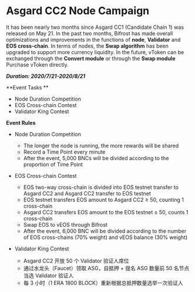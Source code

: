 # Asgard CC2 Node Campaign

It has been nearly two months since Asgard CC1 (Candidate Chain 1) was released on May 21. In the past two months, Bifrost has made overall optimizations and improvements in the functions of **node**, **Validator** and **EOS cross-chain**. In terms of nodes, the **Swap algorithm** has been upgraded to support more currency liquidity. In the future, vToken can be exchanged through the **Convert module** or through the **Swap module** Purchase vToken directly.

***Duration: 2020/7/21-2020/8/21***

**Event Tasks **
- Node Duration Competition
- EOS Cross-chain Contest
- Validator King Contest

**Event Rules**
- Node Duration Competition
  - The longer the node is running, the more rewards will be shared
  - Record a Time Point every minute
  - After the event, 5,000 BNCs will be divided according to the proportion of Time Point

- EOS Cross-chain Contest
  - EOS two-way cross-chain is divided into EOS testnet transfer to Asgard CC2 and Asgard CC2 transfer to EOS testnet
  - EOS testnet transfers EOS amount to Asgard CC2 ≥ 50, counting 1 cross-chain
  - Asgard CC2 transfers EOS amount to the EOS testnet ≥ 50, counts 1 cross-chain
  - Swap EOS to vEOS through Bifrost
  - After the event, 6,000 BNC will be divided according to the number of EOS cross-chains (70% weight) and vEOS balance (30% weight)

- Validator King Contest
  - Asgard CC2 开放 50 个 Validator 验证人席位
  - 通过水龙头（Faucet）领取 ASG，自抵押 + 提名 ASG 数量前 50 名节点当选 Validator 验证人
  - 每 3 小时（1 ERA 1800 BLOCK）重新根据总抵押数量选举一次验证人


